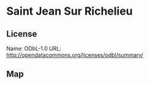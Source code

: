# Saint Jean Sur Richelieu
    
## License

Name: ODbL-1.0
URL: http://opendatacommons.org/licenses/odbl/summary/

## Map

<WorldMap topic="stefan/public-transport/Saint_Jean_Sur_Richelieu/vehicle_positions/#" />
